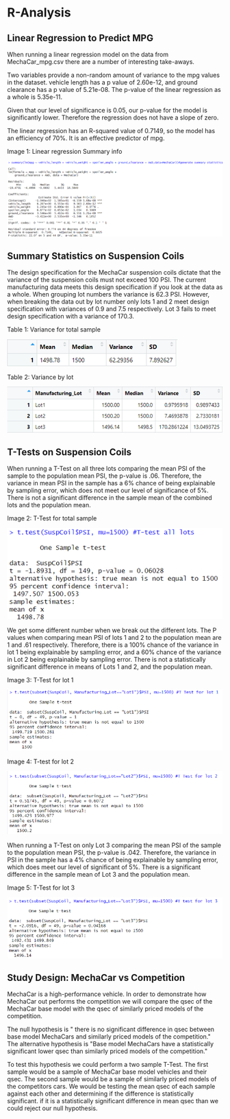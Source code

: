 # R-Analysis
## Linear Regression to Predict MPG
When running a linear regression model on the data from MechaCar_mpg.csv there are a number of interesting take-aways.

Two variables provide a non-random amount of variance to the mpg values in the dataset. vehicle length has a p value of 2.60e-12, and ground clearance has a p value of 5.21e-08. The p-value of the linear regression as a whole is 5.35e-11.

Given that our level of significance is 0.05, our p-value for the model is significantly lower. Therefore the regression does not have a slope of zero.

The linear regression has an R-squared value of 0.7149, so the model has an efficiency of 70%. It is an effective predictor of mpg.

Image 1: Linear regression Summary info

![lm summary](https://github.com/TravisTornquist/R-Analysis/blob/main/Images/lm_summary.png)

## Summary Statistics on Suspension Coils

The design specification for the MechaCar suspension coils dictate that the variance of the suspension coils must not exceed 100 PSI. The current manufacturing data meets this design specification if you look at the data as a whole. When grouping lot numbers the variance is 62.3 PSI. However, when breaking the data out by lot number only lots 1 and 2 meet design specification with variances of 0.9 and 7.5 respectively. Lot 3 fails to meet design specification with a variance of 170.3.

Table 1: Variance for total sample

![Total Variance](https://github.com/TravisTornquist/R-Analysis/blob/main/Images/Total_Var.png)

Table 2: Variance by lot

![Variance by lot number](https://github.com/TravisTornquist/R-Analysis/blob/main/Images/Lot_Var.png)

## T-Tests on Suspension Coils
When running a T-Test on all three lots comparing the mean PSI of the sample to the population mean PSI, the p-value is .06. Therefore, the variance in mean PSI in the sample has a 6% chance of being explainable by sampling error, which does not meet our level of significance of 5%. There is not a significant difference in the sample mean of the combined lots and the population mean.

Image 2: T-Test for total sample

![T-Test Total](https://github.com/TravisTornquist/R-Analysis/blob/main/Images/T_Test_All.png)

We get some different number when we break out the different lots. The P values when comparing mean PSI of lots 1 and 2 to the population mean are 1 and .61 respectively. Therefore, there is a 100% chance of the variance in lot 1 being explainable by sampling error, and a 60% chance of the variance in Lot 2 being explainable by sampling error. There is not a statistically significant difference in means of Lots 1 and 2, and the population mean. 

Image 3: T-Test for lot 1

![T-Test lot 1](https://github.com/TravisTornquist/R-Analysis/blob/main/Images/T_Test_Lot1.png)

Image 4: T-test for lot 2

![T-Test lot 2](https://github.com/TravisTornquist/R-Analysis/blob/main/Images/T_Test_Lot2.png)

When running a T-Test on only Lot 3 comparing the mean PSI of the sample to the population mean PSI, the p-value is .042. Therefore, the variance in PSI in the sample has a 4% chance of being explainable by sampling error, which does meet our level of significant of 5%. There is a significant difference in the sample mean of Lot 3 and the population mean.

Image 5: T-Test for lot 3

![T-Test lot 3](https://github.com/TravisTornquist/R-Analysis/blob/main/Images/T_Test_Lot3.png)

## Study Design: MechaCar vs Competition
MechaCar is a high-performance vehicle. In order to demonstrate how MechaCar out performs the competition we will compare the qsec of the MechaCar base model with the qsec of similarly priced models of the competition. 

The null hypothesis is " there is no significant difference in qsec between base model MechaCars and similarly priced models of the competition." The alternative hypothesis is "Base model MechaCars have a statistically significant lower qsec than similarly priced models of the competition."

To test this hypothesis we could perform a two sample T-Test. The first sample would be a sample of MechaCar base model vehicles and their qsec. The second sample would be a sample of similarly priced models of the competitors cars. We would be testing the mean qsec of each sample against each other and determining if the difference is statistically significant. if it is a statistically significant difference in mean qsec than we could reject our null hypothesis.

